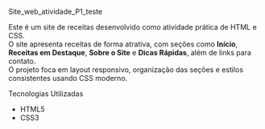 Site_web_atividade_P1_teste


Este é um site de receitas desenvolvido como atividade prática de HTML e CSS.  
O site apresenta receitas de forma atrativa, com seções como **Início**, **Receitas em Destaque**, **Sobre o Site** e **Dicas Rápidas**, além de links para contato.  
O projeto foca em layout responsivo, organização das seções e estilos consistentes usando CSS moderno.

Tecnologias Utilizadas
- HTML5
- CSS3


